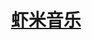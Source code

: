 ---
layout: post
title: <a href="/虾米网/虾米.html" target="_blank" class="jd">虾米音乐</a>
description: 这是模仿虾米首页做的静态页面。
category: blog
---